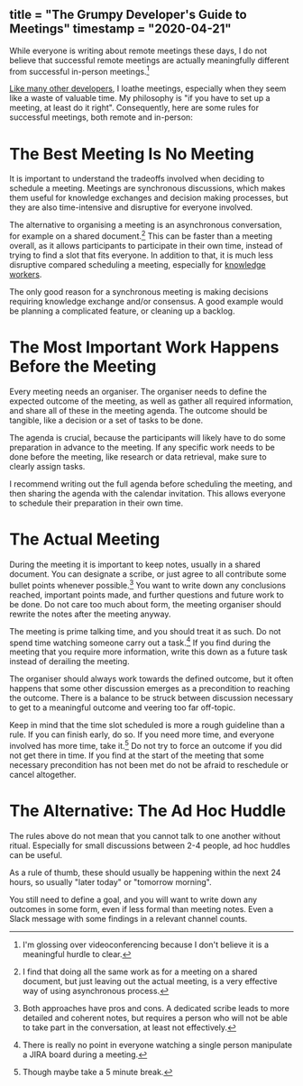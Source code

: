 title = "The Grumpy Developer's Guide to Meetings"
timestamp = "2020-04-21"
---
While everyone is writing about remote meetings these days, I do not believe that successful remote meetings are actually meaningfully different from successful in-person meetings.[^1]

[Like many other developers](http://twitchard.github.io/posts/2020-03-28-against-process.html), I loathe meetings, especially when they seem like a waste of valuable time. My philosophy is "if you have to set up a meeting, at least do it right". Consequently, here are some rules for successful meetings, both remote and in-person:


# The Best Meeting Is No Meeting

It is important to understand the tradeoffs involved when deciding to schedule a meeting. Meetings are synchronous discussions, which makes them useful for knowledge exchanges and decision making processes, but they are also time-intensive and disruptive for everyone involved.

The alternative to organising a meeting is an asynchronous conversation, for example on a shared document.[^2] This can be faster than a meeting overall, as it allows participants to participate in their own time, instead of trying to find a slot that fits everyone. In addition to that, it is much less disruptive compared scheduling a meeting, especially for [knowledge workers](https://www.oreilly.com/library/view/changing-software-development/9780470515044/9780470515044_software_developers_are_knowledge_worker.html).

The only good reason for a synchronous meeting is making decisions requiring knowledge exchange and/or consensus. A good example would be planning a complicated feature, or cleaning up a backlog.


# The Most Important Work Happens Before the Meeting

Every meeting needs an organiser. The organiser needs to define the expected outcome of the meeting, as well as gather all required information, and share all of these in the meeting agenda. The outcome should be tangible, like a decision or a set of tasks to be done.

The agenda is crucial, because the participants will likely have to do some preparation in advance to the meeting. If any specific work needs to be done before the meeting, like research or data retrieval, make sure to clearly assign tasks.

I recommend writing out the full agenda before scheduling the meeting, and then sharing the agenda with the calendar invitation. This allows everyone to schedule their preparation in their own time.


# The Actual Meeting

During the meeting it is important to keep notes, usually in a shared document. You can designate a scribe, or just agree to all contribute some bullet points whenever possible.[^3] You want to write down any conclusions reached, important points made, and further questions and future work to be done. Do not care too much about form, the meeting organiser should rewrite the notes after the meeting anyway.

The meeting is prime talking time, and you should treat it as such. Do not spend time watching someone carry out a task.[^4] If you find during the meeting that you require more information, write this down as a future task instead of derailing the meeting.

The organiser should always work towards the defined outcome, but it often happens that some other discussion emerges as a precondition to reaching the outcome. There is a balance to be struck between discussion necessary to get to a meaningful outcome and veering too far off-topic.

Keep in mind that the time slot scheduled is more a rough guideline than a rule. If you can finish early, do so. If you need more time, and everyone involved has more time, take it.[^5] Do not try to force an outcome if you did not get there in time. If you find at the start of the meeting that some necessary precondition has not been met do not be afraid to reschedule or cancel altogether.


# The Alternative: The Ad Hoc Huddle

The rules above do not mean that you cannot talk to one another without ritual. Especially for small discussions between 2-4 people, ad hoc huddles can be useful.

As a rule of thumb, these should usually be happening within the next 24 hours, so usually "later today" or "tomorrow morning".

You still need to define a goal, and you will want to write down any outcomes in some form, even if less formal than meeting notes. Even a Slack message with some findings in a relevant channel counts.


[^1]: I'm glossing over videoconferencing because I don't believe it is a meaningful hurdle to clear.

[^2]: I find that doing all the same work as for a meeting on a shared document, but just leaving out the actual meeting, is a very effective way of using asynchronous process.

[^3]: Both approaches have pros and cons. A dedicated scribe leads to more detailed and coherent notes, but requires a person who will not be able to take part in the conversation, at least not effectively.

[^4]: There is really no point in everyone watching a single person manipulate a JIRA board during a meeting.

[^5]: Though maybe take a 5 minute break.
